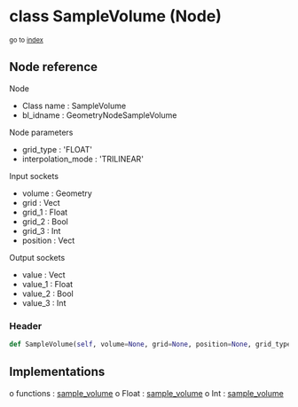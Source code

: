 # class SampleVolume (Node)

<sub>go to [index](/docs/index.md)</sub>

## Node reference

Node
 - Class name : SampleVolume
 - bl_idname : GeometryNodeSampleVolume

Node parameters
 - grid_type : 'FLOAT'
 - interpolation_mode : 'TRILINEAR'

Input sockets
 - volume : Geometry
 - grid : Vect
 - grid_1 : Float
 - grid_2 : Bool
 - grid_3 : Int
 - position : Vect

Output sockets
 - value : Vect
 - value_1 : Float
 - value_2 : Bool
 - value_3 : Int

### Header

``` python
def SampleVolume(self, volume=None, grid=None, position=None, grid_type='FLOAT', interpolation_mode='TRILINEAR', node_label=None, node_color=None):
```

## Implementations

o functions : [sample_volume](/docs/GeoNodes_classes/sample_volume.md)
o Float : [sample_volume](/docs/GeoNodes_classes/Float.md#sample_volume) 
o Int : [sample_volume](/docs/GeoNodes_classes/Int.md#sample_volume) 

